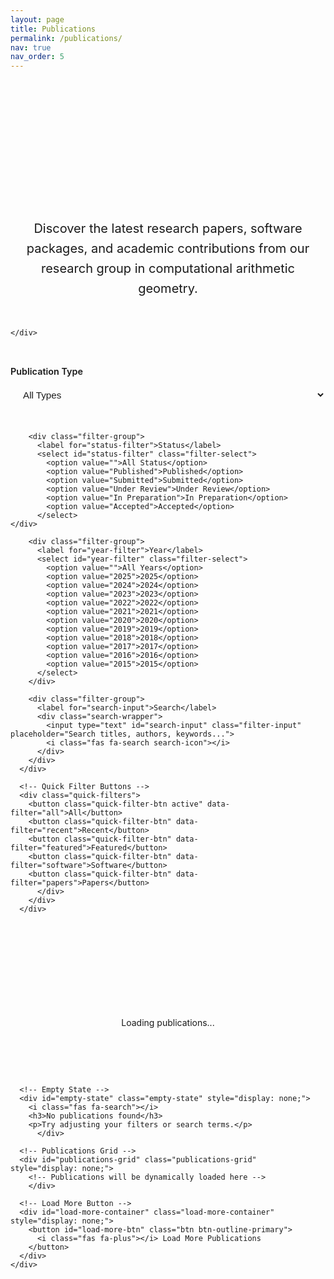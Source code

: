 ```yaml
---
layout: page
title: Publications
permalink: /publications/
nav: true
nav_order: 5
---
```


<div class="publications-page">
  <!-- Header Section -->
  <div class="publications-header">
    <div class="container">
      <div class="publications-intro">
        <h1>Publications & Research Output</h1>
        <p class="lead">Discover the latest research papers, software packages, and academic contributions from our research group in computational arithmetic geometry.</p>
      </div>


    </div>
  </div>

  <!-- Filter Controls -->
  <div class="filter-section">
    <div class="container">
      <div class="filter-controls">
        <div class="filter-group">
          <label for="type-filter">Publication Type</label>
          <select id="type-filter" class="filter-select">
            <option value="">All Types</option>
            <option value="Journal Article">Journal Articles</option>
            <option value="Conference Paper">Conference Papers</option>
            <option value="Preprint">Preprints</option>
            <option value="Software Package">Software Packages</option>
            <option value="Book Chapter">Book Chapters</option>
            <option value="Technical Report">Technical Reports</option>
            <option value="Thesis">Theses</option>
          </select>
      </div>
        
        <div class="filter-group">
          <label for="status-filter">Status</label>
          <select id="status-filter" class="filter-select">
            <option value="">All Status</option>
            <option value="Published">Published</option>
            <option value="Submitted">Submitted</option>
            <option value="Under Review">Under Review</option>
            <option value="In Preparation">In Preparation</option>
            <option value="Accepted">Accepted</option>
          </select>
    </div>
    
        <div class="filter-group">
          <label for="year-filter">Year</label>
          <select id="year-filter" class="filter-select">
            <option value="">All Years</option>
            <option value="2025">2025</option>
            <option value="2024">2024</option>
            <option value="2023">2023</option>
            <option value="2022">2022</option>
            <option value="2021">2021</option>
            <option value="2020">2020</option>
            <option value="2019">2019</option>
            <option value="2018">2018</option>
            <option value="2017">2017</option>
            <option value="2016">2016</option>
            <option value="2015">2015</option>
          </select>
        </div>
        
        <div class="filter-group">
          <label for="search-input">Search</label>
          <div class="search-wrapper">
            <input type="text" id="search-input" class="filter-input" placeholder="Search titles, authors, keywords...">
            <i class="fas fa-search search-icon"></i>
          </div>
        </div>
      </div>

      <!-- Quick Filter Buttons -->
      <div class="quick-filters">
        <button class="quick-filter-btn active" data-filter="all">All</button>
        <button class="quick-filter-btn" data-filter="recent">Recent</button>
        <button class="quick-filter-btn" data-filter="featured">Featured</button>
        <button class="quick-filter-btn" data-filter="software">Software</button>
        <button class="quick-filter-btn" data-filter="papers">Papers</button>
          </div>
        </div>
      </div>

  <!-- Publications Grid -->
  <div class="publications-content">
    <div class="container">
      <!-- Loading State -->
      <div id="loading-state" class="loading-state">
        <div class="spinner"></div>
        <p>Loading publications...</p>
        </div>

      <!-- Empty State -->
      <div id="empty-state" class="empty-state" style="display: none;">
        <i class="fas fa-search"></i>
        <h3>No publications found</h3>
        <p>Try adjusting your filters or search terms.</p>
          </div>

      <!-- Publications Grid -->
      <div id="publications-grid" class="publications-grid" style="display: none;">
        <!-- Publications will be dynamically loaded here -->
        </div>

      <!-- Load More Button -->
      <div id="load-more-container" class="load-more-container" style="display: none;">
        <button id="load-more-btn" class="btn btn-outline-primary">
          <i class="fas fa-plus"></i> Load More Publications
        </button>
      </div>
    </div>
  </div>
</div>

<!-- Publication Card Template -->
<template id="publication-card-template">
  <div class="publication-card">
    <div class="publication-header">
      <div class="publication-meta">
        <span class="publication-type"></span>
        <span class="publication-status"></span>
        <span class="publication-year"></span>
      </div>
      <h3 class="publication-title">
        <a href="#" class="publication-link"></a>
      </h3>
      <div class="publication-authors"></div>
      <div class="publication-venue"></div>
    </div>
    
    <div class="publication-body">
      <div class="publication-abstract"></div>
      <div class="publication-keywords"></div>
    </div>
    
    <div class="publication-footer">
      <div class="publication-links">
        <!-- Links will be dynamically added -->
      </div>
      <div class="publication-metrics">
        <!-- Metrics will be dynamically added -->
      </div>
    </div>
  </div>
</template>

<style>
.publications-page {
  background: var(--bg-primary);
  min-height: 100vh;
}

.publications-header {
  background: linear-gradient(135deg, var(--bg-secondary) 0%, var(--bg-primary) 100%);
  border-bottom: 3px solid var(--primary);
  padding: 3rem 0;
  margin-bottom: 2rem;
}

.publications-intro {
  text-align: center;
  max-width: 800px;
  margin: 0 auto 3rem;
}

.publications-intro h1 {
  font-size: 3rem;
  font-weight: 700;
  color: var(--text-primary);
  margin-bottom: 1rem;
  background: linear-gradient(135deg, var(--primary) 0%, var(--heidelberg-red) 100%);
  -webkit-background-clip: text;
  -webkit-text-fill-color: transparent;
  background-clip: text;
}

.publications-intro .lead {
  font-size: 1.25rem;
  color: var(--text-secondary);
  line-height: 1.6;
}



.filter-section {
  background: var(--bg-secondary);
  border-bottom: 1px solid var(--border-color);
  padding: 2rem 0;
  margin-bottom: 2rem;
}

.filter-controls {
  display: grid;
  grid-template-columns: repeat(auto-fit, minmax(250px, 1fr));
  gap: 1.5rem;
  margin-bottom: 1.5rem;
}

.filter-group {
  display: flex;
  flex-direction: column;
  gap: 0.5rem;
}

.filter-group label {
  font-weight: 600;
  color: var(--text-primary);
  font-size: 0.9rem;
}

.filter-select,
.filter-input {
  padding: 0.75rem 1rem;
  border: 2px solid var(--border-color);
  border-radius: var(--radius-md);
  background: var(--bg-primary);
  color: var(--text-primary);
  font-size: 0.95rem;
  transition: all var(--transition-base);
}

.filter-select:focus,
.filter-input:focus {
  outline: none;
  border-color: var(--primary);
  box-shadow: 0 0 0 3px rgba(194, 32, 50, 0.1);
}

.search-wrapper {
  position: relative;
}

.search-icon {
  position: absolute;
  right: 1rem;
  top: 50%;
  transform: translateY(-50%);
  color: var(--text-muted);
  pointer-events: none;
}

.quick-filters {
  display: flex;
  gap: 1rem;
  flex-wrap: wrap;
  justify-content: center;
}

.quick-filter-btn {
  padding: 0.5rem 1.5rem;
  border: 2px solid var(--border-color);
  border-radius: 2rem;
  background: var(--bg-primary);
  color: var(--text-secondary);
  font-weight: 500;
  cursor: pointer;
  transition: all var(--transition-base);
}

.quick-filter-btn:hover,
.quick-filter-btn.active {
  background: var(--primary);
  color: white;
  border-color: var(--primary);
  transform: translateY(-2px);
}

.publications-content {
  padding: 0 0 3rem 0;
}

.loading-state,
.empty-state {
  text-align: center;
  padding: 4rem 2rem;
  color: var(--text-muted);
}

.spinner {
  width: 3rem;
  height: 3rem;
  border: 3px solid var(--border-color);
  border-top: 3px solid var(--primary);
  border-radius: 50%;
  animation: spin 1s linear infinite;
  margin: 0 auto 1rem;
}

@keyframes spin {
  0% { transform: rotate(0deg); }
  100% { transform: rotate(360deg); }
}

.empty-state i {
  font-size: 4rem;
  margin-bottom: 1rem;
  opacity: 0.5;
}

.empty-state h3 {
  color: var(--text-primary);
  margin-bottom: 0.5rem;
}

.publications-grid {
  display: grid;
  grid-template-columns: repeat(auto-fill, minmax(400px, 1fr));
  gap: 2rem;
  margin-bottom: 3rem;
}

.publication-card {
  background: var(--bg-secondary);
  border-radius: var(--radius-lg);
  border: 1px solid var(--border-color);
  box-shadow: var(--shadow-sm);
  transition: all var(--transition-base);
  overflow: hidden;
}

.publication-card:hover {
  transform: translateY(-4px);
  box-shadow: var(--shadow-md);
  border-color: var(--primary);
}

.publication-header {
  padding: 1.5rem;
  border-bottom: 1px solid var(--border-color);
}

.publication-meta {
  display: flex;
  gap: 0.5rem;
  margin-bottom: 1rem;
  flex-wrap: wrap;
}

.publication-type,
.publication-status,
.publication-year {
  padding: 0.25rem 0.75rem;
  border-radius: 1rem;
  font-size: 0.8rem;
  font-weight: 600;
}

.publication-type {
  background: linear-gradient(135deg, var(--primary) 0%, var(--heidelberg-red) 100%);
  color: white;
}

.publication-status {
  background: var(--bg-muted);
  color: var(--text-secondary);
  border: 1px solid var(--border-color);
}

.publication-year {
  background: var(--bg-muted);
  color: var(--text-secondary);
  border: 1px solid var(--border-color);
}

.publication-title {
  font-size: 1.3rem;
  font-weight: 600;
  margin-bottom: 0.75rem;
  line-height: 1.3;
}

.publication-title a {
  color: var(--text-primary);
  text-decoration: none;
  transition: color var(--transition-base);
}

.publication-title a:hover {
  color: var(--primary);
}

.publication-authors {
  color: var(--text-secondary);
  font-style: italic;
  margin-bottom: 0.5rem;
  font-size: 0.95rem;
}

.publication-venue {
  color: var(--text-muted);
  font-size: 0.9rem;
}

.publication-body {
  padding: 1.5rem;
}

.publication-abstract {
  color: var(--text-secondary);
  line-height: 1.6;
  margin-bottom: 1rem;
  display: -webkit-box;
  -webkit-line-clamp: 3;
  -webkit-box-orient: vertical;
  overflow: hidden;
}

.publication-keywords {
  display: flex;
  flex-wrap: wrap;
  gap: 0.5rem;
}

.keyword-tag {
  background: var(--bg-muted);
  color: var(--text-secondary);
  padding: 0.25rem 0.5rem;
  border-radius: 0.5rem;
  font-size: 0.8rem;
  border: 1px solid var(--border-color);
}

.publication-footer {
  padding: 1.5rem;
  border-top: 1px solid var(--border-color);
  background: var(--bg-primary);
}

.publication-links {
  display: flex;
  gap: 0.5rem;
  margin-bottom: 1rem;
  flex-wrap: wrap;
}

.publication-link-btn {
  padding: 0.4rem 0.8rem;
  border: 1px solid var(--border-color);
  border-radius: var(--radius-md);
  background: var(--bg-secondary);
  color: var(--text-secondary);
  text-decoration: none;
  font-size: 0.8rem;
  transition: all var(--transition-base);
  display: flex;
  align-items: center;
  gap: 0.25rem;
}

.publication-link-btn:hover {
  background: var(--primary);
  color: white;
  border-color: var(--primary);
  text-decoration: none;
}

.publication-metrics {
  display: flex;
  gap: 1rem;
  font-size: 0.85rem;
  color: var(--text-muted);
}

.metric-item {
  display: flex;
  align-items: center;
  gap: 0.25rem;
}

.load-more-container {
  text-align: center;
  margin-top: 2rem;
}

.load-more-btn {
  padding: 1rem 2rem;
  font-size: 1rem;
  font-weight: 500;
}

/* Responsive Design */
@media (max-width: 991.98px) {
  .publications-intro h1 {
    font-size: 2.5rem;
  }
  

  
  .filter-controls {
    grid-template-columns: 1fr;
  }
  
  .publications-grid {
    grid-template-columns: 1fr;
  }
}

@media (max-width: 768px) {
  .publications-header {
    padding: 2rem 0;
  }
  
  .publications-intro h1 {
    font-size: 2rem;
  }
  
  .publications-intro .lead {
    font-size: 1.1rem;
  }
  

  
  .quick-filters {
    gap: 0.5rem;
  }
  
  .quick-filter-btn {
    padding: 0.4rem 1rem;
    font-size: 0.9rem;
  }
}

@media (max-width: 576px) {
  .publication-card {
    margin: 0 1rem;
  }
  
  .publication-header,
  .publication-body,
  .publication-footer {
    padding: 1rem;
  }
  
  .publication-title {
    font-size: 1.1rem;
  }
}
</style>

<script>
// Publications Management System
class PublicationsManager {
  constructor() {
    this.publications = [];
    this.filteredPublications = [];
    this.currentPage = 1;
    this.itemsPerPage = 12;
    this.filters = {
      type: '',
      status: '',
      year: '',
      search: ''
    };
    
    this.init();
  }
  
  async init() {
    this.bindEvents();
    await this.loadPublications();
    this.renderPublications();
  }
  
  bindEvents() {
    // Filter controls
    document.getElementById('type-filter').addEventListener('change', (e) => {
      this.filters.type = e.target.value;
      this.applyFilters();
    });
    
    document.getElementById('status-filter').addEventListener('change', (e) => {
      this.filters.status = e.target.value;
      this.applyFilters();
    });
    
    document.getElementById('year-filter').addEventListener('change', (e) => {
      this.filters.year = e.target.value;
      this.applyFilters();
    });
    
    // Search input with debouncing
    let searchTimeout;
    document.getElementById('search-input').addEventListener('input', (e) => {
      clearTimeout(searchTimeout);
      searchTimeout = setTimeout(() => {
        this.filters.search = e.target.value.toLowerCase();
        this.applyFilters();
      }, 300);
    });
    
    // Quick filter buttons
    document.querySelectorAll('.quick-filter-btn').forEach(btn => {
      btn.addEventListener('click', (e) => {
        document.querySelectorAll('.quick-filter-btn').forEach(b => b.classList.remove('active'));
        e.target.classList.add('active');
        
        const filter = e.target.dataset.filter;
        this.applyQuickFilter(filter);
      });
    });
    
    // Load more button
    document.getElementById('load-more-btn').addEventListener('click', () => {
      this.loadMore();
    });
  }
  
  async loadPublications() {
    try {
      // Show loading state
      document.getElementById('loading-state').style.display = 'block';
      document.getElementById('publications-grid').style.display = 'none';
      document.getElementById('empty-state').style.display = 'none';
      
      // In a real implementation, this would fetch from the CMS API
      // For now, we'll use sample data
      this.publications = await this.getSamplePublications();
      
      // Hide loading state
      document.getElementById('loading-state').style.display = 'none';
      
    } catch (error) {
      console.error('Error loading publications:', error);
      document.getElementById('loading-state').style.display = 'none';
      document.getElementById('empty-state').style.display = 'block';
    }
  }
  
  async getSamplePublications() {
    // Sample publications data - in real implementation, this would come from CMS
    return [
      // Prof. Dr. Gebhard Böckle Publications
      {
        id: 1,
        title: "Irreducibility of versal deformation rings in the (p,p)-case for 2-dimensional representations",
        authors: "Gebhard Böckle, A.-K. Juschka",
        year: 2015,
        journal: "J. Algebra",
        volume: "444",
        pages: "81–123",
        doi: "10.1016/j.jalgebra.2015.07.001",
        abstract: "This paper studies the irreducibility of versal deformation rings in the (p,p)-case for 2-dimensional representations, providing important insights into deformation theory.",
        keywords: "deformation theory, Galois representations, irreducibility",
        type: "Journal Article",
        status: "Published",
        featured: true,
        url: "http://www.sciencedirect.com/science/article/pii/S002186931500352X",
        pdf: "/assets/uploads/BoeckleJuschka-Irreducibility.pdf"
      },
      {
        id: 2,
        title: "Independence of l-adic representations of geometric Galois groups",
        authors: "Gebhard Böckle, W. Gajda, S. Petersen",
        year: 2015,
        journal: "J. Reine Angew. Math.",
        doi: "10.1515/crelle-2015-0024",
        abstract: "This work establishes independence results for l-adic representations of geometric Galois groups, extending our understanding of Galois representations.",
        keywords: "l-adic representations, Galois groups, independence",
        type: "Journal Article",
        status: "Published",
        featured: true,
        url: "http://dx.doi.org/10.1515/crelle-2015-0024",
        pdf: "/assets/uploads/Boeckle-Gajda-Petersen-crelle-2015-0024.pdf"
      },
      {
        id: 3,
        title: "Hecke characters associated to Drinfeld modular forms",
        authors: "Gebhard Böckle, T. Centeleghe",
        year: 2015,
        journal: "Compos. Math.",
        abstract: "This paper explores the relationship between Hecke characters and Drinfeld modular forms, providing new insights into function field arithmetic.",
        keywords: "Hecke characters, Drinfeld modular forms, function fields",
        type: "Journal Article",
        status: "Published",
        featured: true,
        url: "http://dx.doi.org/10.1112/S0010437X15007290",
        pdf: "/assets/uploads/Boeckle-Centeleghe-HeckeCharactersAssociatedToDrinfeldModularForms.pdf"
      },
      {
        id: 4,
        title: "The distribution of the zeros of the Goss zeta-function for A=F₂[x,y]/(y²+y+x³+x+1)",
        authors: "Gebhard Böckle",
        year: 2013,
        journal: "Math. Z.",
        volume: "275",
        pages: "835–861",
        doi: "10.1007/s00209-013-1162-9",
        abstract: "This work studies the distribution of zeros of the Goss zeta-function for a specific function field, contributing to our understanding of L-functions over function fields.",
        keywords: "Goss zeta-function, function fields, zero distribution",
        type: "Journal Article",
        status: "Published",
        url: "http://dx.doi.org/10.1007/s00209-013-1162-9",
        pdf: "/assets/uploads/ZeroDistribForOneA.pdf"
      },
      {
        id: 5,
        title: "Algebraic Hecke characters and compatible systems of abelian mod p Galois representations over global fields",
        authors: "Gebhard Böckle",
        year: 2013,
        journal: "Manuscripta Math.",
        volume: "140",
        pages: "303-331",
        doi: "10.1007/s00222-012-0418-z",
        abstract: "This paper establishes connections between algebraic Hecke characters and compatible systems of abelian mod p Galois representations.",
        keywords: "Hecke characters, Galois representations, global fields",
        type: "Journal Article",
        status: "Published",
        url: "http://www.springerlink.com/content/ll5v246782212835/",
        pdf: "/assets/uploads/Boeckle-AlgHeckeCharsAndStrictlyCompSys.pdf"
      },
      {
        id: 6,
        title: "On computing quaternion quotient graphs for function fields",
        authors: "Gebhard Böckle, Ralf Butenuth",
        year: 2012,
        journal: "J. Théor. Nombres Bordeaux",
        volume: "24",
        pages: "73-99",
        doi: "10.5802/jtnb.789",
        abstract: "This work presents computational methods for computing quaternion quotient graphs over function fields.",
        keywords: "quaternion algebras, function fields, computational methods",
        type: "Journal Article",
        status: "Published",
        url: "http://jtnb.cedram.org/jtnb-bin/item?id=JTNB_2012__24_1_73_0",
        pdf: "/assets/uploads/Proofs-Boeckle-Butenuth.pdf"
      },
      {
        id: 7,
        title: "Cartier Modules: finiteness results",
        authors: "M. Blickle, Gebhard Böckle",
        year: 2011,
        journal: "J. Reine Angew. Math.",
        volume: "661",
        pages: "85-123",
        doi: "10.1515/CRELLE.2011.085",
        abstract: "This paper establishes finiteness results for Cartier modules, contributing to the theory of D-modules in positive characteristic.",
        keywords: "Cartier modules, D-modules, finiteness results",
        type: "Journal Article",
        status: "Published",
        url: "http://www.ams.org/mathscinet-getitem?mr=2863904",
        pdf: "/assets/uploads/BlickleBoeckle-CartierModulesFinitenessResults.pdf"
      },
      {
        id: 8,
        title: "Computations with Modular Forms",
        authors: "Gebhard Böckle, G. Wiese",
        year: 2014,
        journal: "Springer",
        abstract: "A comprehensive textbook on computational aspects of modular forms, covering both theoretical foundations and practical implementation.",
        keywords: "modular forms, computational methods, textbook",
        type: "Book",
        status: "Published",
        featured: true,
        url: "http://link.springer.com/book/10.1007/978-3-319-03847-6"
      },
      {
        id: 9,
        title: "Cohomological Theory of Crystals over Function Fields",
        authors: "Gebhard Böckle, R. Pink",
        year: 2009,
        journal: "European Mathematical Society",
        abstract: "A comprehensive treatment of the cohomological theory of crystals over function fields, including applications to arithmetic geometry.",
        keywords: "crystals, function fields, cohomology, arithmetic geometry",
        type: "Book",
        status: "Published",
        featured: true,
        url: "http://www.ams.org/mathscinet-getitem?mr=2561048"
      },
      // Dr. Barinder Banwait Publications
      {
        id: 10,
        title: "Explicit Chabauty-Kim for the thrice-punctured line in depth two",
        authors: "Barinder S. Banwait, Ishai Dan-Cohen",
        year: 2019,
        journal: "Preprint",
        doi: "10.48550/arXiv.1905.08902",
        arxiv: "1905.08902",
        abstract: "This paper presents explicit computations for the Chabauty-Kim method applied to the thrice-punctured line. The work extends previous results in computational arithmetic geometry and provides new insights into the structure of fundamental groups in relative pro-unipotent completions.",
        keywords: "Chabauty-Kim method, arithmetic geometry, fundamental groups",
        type: "Preprint",
        status: "Published",
        featured: true,
        url: "https://arxiv.org/abs/1905.08902"
      },
      // Dr. Peter Gräf Publications
      {
        id: 11,
        title: "A Hecke-equivariant decomposition of spaces of Drinfeld cusp forms via representation theory, and an investigation of its subfactors",
        authors: "Peter Gräf, G. Böckle, R. Perkins",
        year: 2021,
        journal: "Research in Number Theory",
        volume: "7",
        pages: "Article number: 44",
        doi: "10.1007/s40993-021-00254-0",
        abstract: "This paper develops Hecke-equivariant decomposition methods for spaces of Drinfeld cusp forms using representation theory, providing new insights into the structure of these spaces.",
        keywords: "Drinfeld modular forms, representation theory, Hecke operators, cusp forms",
        type: "Journal Article",
        status: "Published",
        featured: true,
        url: "https://link.springer.com/article/10.1007%2Fs40993-021-00254-0"
      },
      {
        id: 12,
        title: "Computing L-invariants via the Greenberg-Stevens formula",
        authors: "S. Anni, G. Böckle, Peter Gräf, A. Troya",
        year: 2019,
        journal: "Journal de Théorie des Nombres de Bordeaux",
        volume: "31",
        pages: "727–746",
        doi: "10.5802/jtnb.789",
        abstract: "This work advances computational methods for computing L-invariants via the Greenberg-Stevens formula, contributing to our understanding of p-adic L-functions.",
        keywords: "L-invariants, Greenberg-Stevens formula, p-adic L-functions, computational methods",
        type: "Journal Article",
        status: "Published",
        url: "https://jtnb.centre-mersenne.org/article/JTNB_2019__31_3_727_0.pdf"
      },
      {
        id: 13,
        title: "A control theorem for p-adic automorphic forms and Teitelbaum's L-invariant",
        authors: "Peter Gräf",
        year: 2019,
        journal: "The Ramanujan Journal",
        volume: "50",
        pages: "13-43",
        doi: "10.1007/s11139-019-00160-1",
        abstract: "This paper establishes control theorems for p-adic automorphic forms and Teitelbaum's L-invariant, advancing our understanding of p-adic automorphic representations.",
        keywords: "p-adic automorphic forms, L-invariants, control theorems, Teitelbaum",
        type: "Journal Article",
        status: "Published",
        url: "http://dx.doi.org/10.1007/s11139-019-00160-1"
      },
      {
        id: 14,
        title: "Boundary Distributions for GL3 over a Local Field and Symmetric Power Coefficients",
        authors: "Peter Gräf",
        year: 2020,
        journal: "Ph.D. Thesis",
        abstract: "This thesis studies boundary distributions for GL3 over local fields and their relationship to symmetric power coefficients, providing new insights into the structure of automorphic representations.",
        keywords: "boundary distributions, GL3, local fields, symmetric power coefficients, automorphic representations",
        type: "Thesis",
        status: "Published",
        pdf: "/assets/uploads/boundary_peter_graef.pdf"
      },
      // Software Packages
      {
        id: 15,
        title: "QaQuotGraphs Magma Package",
        authors: "Dr. Ralf Butenuth",
        year: 2020,
        journal: "Software Package",
        abstract: "A comprehensive Magma package for computing the action by unit groups of maximal orders in quaternion algebras over F_q(T). This package provides efficient algorithms for working with quaternion algebras and their unit groups in the function field setting.",
        keywords: "Magma, quaternion algebras, computational algebra, function fields",
        type: "Software Package",
        status: "Published",
        featured: true,
        software_info: {
          repository_url: "https://github.com/example/qaquotgraphs",
          download_url: "/assets/uploads/qaquotgraph_package.tar.gz",
          version: "1.0.0",
          license: "GPL-3.0",
          documentation: "https://github.com/example/qaquotgraphs/wiki"
        }
      },
      {
        id: 16,
        title: "Bruhat-Tits Buildings Package",
        authors: "Lutz Hofmann",
        year: 2021,
        journal: "Software Package",
        abstract: "Magma package to compute quotients of Bruhat-Tits buildings over function fields modulo congruence subgroups and the action of Hecke operators on harmonic cocycles with coefficients in char. 0.",
        keywords: "Bruhat-Tits buildings, Hecke operators, harmonic cocycles, function fields",
        type: "Software Package",
        status: "Published",
        software_info: {
          repository_url: "https://github.com/lhofmann/buildings",
          version: "2.1.0",
          license: "MIT",
          documentation: "https://github.com/lhofmann/buildings/blob/main/README.md"
        }
      },
      {
        id: 17,
        title: "Hecke Operator Package",
        authors: "Burak Cakir",
        year: 2022,
        journal: "Software Package",
        abstract: "Magma package to compute Hecke eigensystems for harmonic cocycles on the Bruhat-Tits tree for GL_2(F_q(T)). This package implements efficient algorithms for computing with Hecke operators in the function field setting.",
        keywords: "Hecke operators, harmonic cocycles, GL_2, Bruhat-Tits tree",
        type: "Software Package",
        status: "Published",
        software_info: {
          repository_url: "https://github.com/b-cakir/hecke-operator",
          version: "1.5.0",
          license: "GPL-2.0",
          documentation: "https://github.com/b-cakir/hecke-operator/blob/main/README.md"
        }
      },
      // Preprints and In Preparation
      {
        id: 18,
        title: "Equidimensionality of universal pseudodeformation rings in characteristic p for absolute Galois groups of p-adic fields",
        authors: "Gebhard Böckle, A.-K. Juschka",
        year: 2023,
        journal: "Preprint",
        abstract: "This preprint establishes equidimensionality results for universal pseudodeformation rings in characteristic p for absolute Galois groups of p-adic fields.",
        keywords: "pseudodeformation rings, Galois groups, p-adic fields",
        type: "Preprint",
        status: "In Preparation",
        pdf: "/assets/uploads/Boeckle-Juschka-Pseudo-20230701.pdf"
      },
      {
        id: 19,
        title: "An Eichler-Shimura isomorphism over function fields between Drinfeld modular forms and cohomology classes of crystals",
        authors: "Gebhard Böckle",
        year: 2023,
        journal: "Preprint",
        abstract: "This work establishes an Eichler-Shimura isomorphism over function fields, connecting Drinfeld modular forms to cohomology classes of crystals.",
        keywords: "Eichler-Shimura isomorphism, Drinfeld modular forms, crystals, function fields",
        type: "Preprint",
        status: "In Preparation",
        pdf: "/assets/uploads/EiShNew.pdf"
      }
    ];
  }
  
  applyFilters() {
    this.filteredPublications = this.publications.filter(pub => {
      // Type filter
      if (this.filters.type && pub.type !== this.filters.type) return false;
      
      // Status filter
      if (this.filters.status && pub.status !== this.filters.status) return false;
      
      // Year filter
      if (this.filters.year && pub.year.toString() !== this.filters.year) return false;
      
      // Search filter
      if (this.filters.search) {
        const searchTerm = this.filters.search;
        const searchableText = `${pub.title} ${pub.authors} ${pub.abstract} ${pub.keywords}`.toLowerCase();
        if (!searchableText.includes(searchTerm)) return false;
      }
      
      return true;
    });
    
    this.currentPage = 1;
    this.renderPublications();
  }
  
  applyQuickFilter(filter) {
    // Reset all filters
    this.filters = { type: '', status: '', year: '', search: '' };
    
    // Apply quick filter
    switch (filter) {
      case 'recent':
        this.filters.year = '2020';
        break;
      case 'featured':
        this.filteredPublications = this.publications.filter(pub => pub.featured);
        this.renderPublications();
        return;
      case 'software':
        this.filters.type = 'Software Package';
        break;
      case 'papers':
        this.filters.type = 'Journal Article';
        break;
      default:
        this.filteredPublications = this.publications;
        this.renderPublications();
        return;
    }
    
    this.applyFilters();
  }
  
  renderPublications() {
    const grid = document.getElementById('publications-grid');
    const emptyState = document.getElementById('empty-state');
    const loadMoreContainer = document.getElementById('load-more-container');
    
    if (this.filteredPublications.length === 0) {
      grid.style.display = 'none';
      emptyState.style.display = 'block';
      loadMoreContainer.style.display = 'none';
      return;
    }
    
    grid.style.display = 'grid';
    emptyState.style.display = 'none';
    
    // Calculate pagination
    const startIndex = 0;
    const endIndex = this.currentPage * this.itemsPerPage;
    const publicationsToShow = this.filteredPublications.slice(startIndex, endIndex);
    
    // Clear existing content
    grid.innerHTML = '';
    
    // Render publications
    publicationsToShow.forEach(pub => {
      const card = this.createPublicationCard(pub);
      grid.appendChild(card);
    });
    
    // Show/hide load more button
    if (endIndex < this.filteredPublications.length) {
      loadMoreContainer.style.display = 'block';
    } else {
      loadMoreContainer.style.display = 'none';
    }
  }
  
  createPublicationCard(pub) {
    const template = document.getElementById('publication-card-template');
    const card = template.content.cloneNode(true);
    
    // Set basic information
    card.querySelector('.publication-type').textContent = pub.type;
    card.querySelector('.publication-status').textContent = pub.status;
    card.querySelector('.publication-year').textContent = pub.year;
    card.querySelector('.publication-title a').textContent = pub.title;
    card.querySelector('.publication-title a').href = `/publications/${pub.id}/`;
    card.querySelector('.publication-authors').textContent = pub.authors;
    card.querySelector('.publication-venue').textContent = pub.journal;
    card.querySelector('.publication-abstract').textContent = pub.abstract;
    
    // Add keywords
    if (pub.keywords) {
      const keywordsContainer = card.querySelector('.publication-keywords');
      const keywords = pub.keywords.split(',').map(k => k.trim());
      keywords.forEach(keyword => {
        const tag = document.createElement('span');
        tag.className = 'keyword-tag';
        tag.textContent = keyword;
        keywordsContainer.appendChild(tag);
      });
    }
    
    // Add links
    const linksContainer = card.querySelector('.publication-links');
    if (pub.doi) {
      const doiLink = document.createElement('a');
      doiLink.href = `https://doi.org/${pub.doi}`;
      doiLink.className = 'publication-link-btn';
      doiLink.innerHTML = '<i class="fas fa-external-link-alt"></i> DOI';
      doiLink.target = '_blank';
      linksContainer.appendChild(doiLink);
    }
    
    if (pub.arxiv) {
      const arxivLink = document.createElement('a');
      arxivLink.href = `https://arxiv.org/abs/${pub.arxiv}`;
      arxivLink.className = 'publication-link-btn';
      arxivLink.innerHTML = '<i class="fas fa-file-alt"></i> arXiv';
      arxivLink.target = '_blank';
      linksContainer.appendChild(arxivLink);
    }
    
    if (pub.url) {
      const urlLink = document.createElement('a');
      urlLink.href = pub.url;
      urlLink.className = 'publication-link-btn';
      urlLink.innerHTML = '<i class="fas fa-external-link-alt"></i> View';
      urlLink.target = '_blank';
      linksContainer.appendChild(urlLink);
    }
    
    if (pub.software_info && pub.software_info.repository_url) {
      const repoLink = document.createElement('a');
      repoLink.href = pub.software_info.repository_url;
      repoLink.className = 'publication-link-btn';
      repoLink.innerHTML = '<i class="fab fa-github"></i> Repository';
      repoLink.target = '_blank';
      linksContainer.appendChild(repoLink);
    }
    
    // Add metrics
    const metricsContainer = card.querySelector('.publication-metrics');
    if (pub.impact_factor) {
      const impactMetric = document.createElement('div');
      impactMetric.className = 'metric-item';
      impactMetric.innerHTML = `<i class="fas fa-star"></i> IF: ${pub.impact_factor}`;
      metricsContainer.appendChild(impactMetric);
    }
    
    if (pub.citations) {
      const citationMetric = document.createElement('div');
      citationMetric.className = 'metric-item';
      citationMetric.innerHTML = `<i class="fas fa-quote-left"></i> ${pub.citations} citations`;
      metricsContainer.appendChild(citationMetric);
    }
    
    return card;
  }
  
  loadMore() {
    this.currentPage++;
    this.renderPublications();
  }
  

}

// Initialize the publications manager when the page loads
document.addEventListener('DOMContentLoaded', () => {
  new PublicationsManager();
});
</script>

 